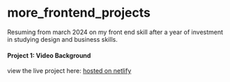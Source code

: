 # more_frontend_projects
 Resuming from march 2024 on my front end skill after a year of investment in studying design and business skills.

#### Project 1: Video Background
view the live project here: [hosted on netlify](https://65ff06af69118024fb4a4e07--benevolent-praline-02befb.netlify.app/)
